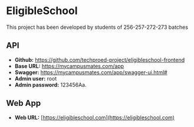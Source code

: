 # EligibleSchool

This project has been developed by students of 256-257-272-273
 batches 

## API
* **Github:** https://github.com/techproed-project/eligibleschool-frontend
* **Base URL:** https://mycampusmates.com/app
* **Swagger:** https://mycampusmates.com/app/swagger-ui.html#
* **Admin user:** root
* **Admin password:** 123456Aa.


## Web App
* **Web URL:** [https://eligibleschool.com](https://eligibleschool.com)
